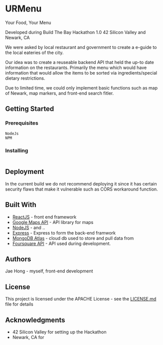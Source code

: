 # URMenu

Your Food, Your Menu

Developed during Build The Bay Hackathon 1.0 
42 Silicon Valley and Newark, CA

We were asked by local restaurant and government to create a e-guide to the local eateries
of the city. 

Our idea was to create a reuseable backend API that held the
up-to date information on the restaurants. 
Primarily the menu which would have information that would allow 
the items to be sorted via ingredients/special dietary restrictions.

Due to limited time, we could only implement basic functions such
as map of Newark, map markers, and front-end search fitler.

## Getting Started
<coming soon>

### Prerequisites

```
NodeJs
NPM
```

### Installing

```

```

## Deployment

In the current build we do not recommend deploying it since it has certain security flaws that make it vulnerable such as CORS
workaround function.

## Built With

* [ReactJS](https://reactjs.org/) - front end framework
* [Google Maps API](https://developers.google.com/maps/documentation/) - API library for maps
* [NodeJS](https://nodejs.org) - and ..
* [Express](https://expressjs.com/) - Express to form the back-end framwork
* [MongoDB Atlas](https://www.mongodb.com/cloud/atlas) - cloud db used to store and pull data from
* [Foursquare API](https://developer.foursquare.com/) - API used during development.

## Authors
Jae Hong - myself, front-end development



## License

This project is licensed under the APACHE License - see the [LICENSE.md](LICENSE.md) file for details

## Acknowledgments

* 42 Silicon Valley for setting up the Hackathon
* Newark, CA for 



